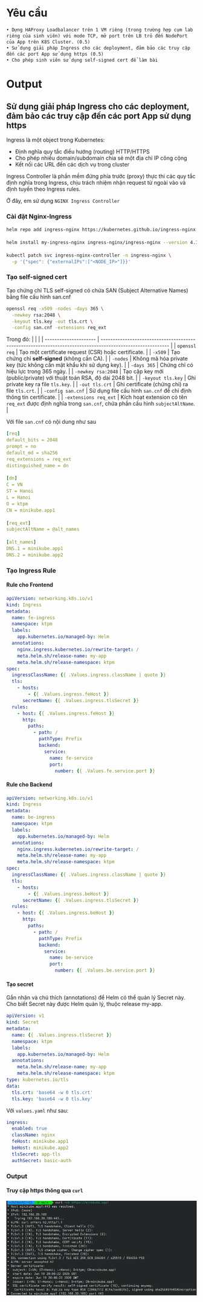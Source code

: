 # Yêu cầu
    • Dựng HAProxy Loadbalancer trên 1 VM riêng (trong trường hợp cụm lab riêng của sinh viên) với mode TCP, mở port trên LB trỏ đến NodePort của App trên K8S Cluster. (0.5)
    • Sử dụng giải pháp Ingress cho các deployment, đảm bảo các truy cập đến các port App sử dụng https (0.5)
    • Cho phép sinh viên sử dụng self-signed cert để làm bài
# Output
## Sử dụng giải pháp Ingress cho các deployment, đảm bảo các truy cập đến các port App sử dụng https

Ingress là một object trong Kubernetes:
- Định nghĩa quy tắc điều hướng (routing) HTTP/HTTPS
- Cho phép nhiều domain/subdomain chia sẻ một địa chỉ IP công cộng
- Kết nối các URL đến các dịch vụ trong cluster

Ingress Controller là phần mềm đứng phía trước (proxy) thực thi các quy tắc định nghĩa trong Ingress, chịu trách nhiệm nhận request từ ngoài vào và định tuyến theo Ingress rules.

Ở đây, em sử dụng `NGINX Ingress Controller`

### Cài đặt Nginx-Ingress
```sh
helm repo add ingress-nginx https://kubernetes.github.io/ingress-nginx

helm install my-ingress-nginx ingress-nginx/ingress-nginx --version 4.12.3 -n ingress-nginx --create-namespace

kubectl patch svc ingress-nginx-controller -n ingress-nginx \
  -p '{"spec": {"externalIPs":["<NODE_IP>"]}}'
```

### Tạo self-signed cert
Tạo chứng chỉ TLS self-signed có chứa SAN (Subject Alternative Names) bằng file cấu hình san.cnf
```sh
openssl req -x509 -nodes -days 365 \
  -newkey rsa:2048 \
  -keyout tls.key -out tls.crt \
  -config san.cnf -extensions req_ext
```

Trong đó:
| |                                                                                                |
| --------------------- | ---------------------------------------------------------------------------------------------------------- |
| `openssl req`         | Tạo một certificate request (CSR) hoặc certificate.                                                        |
| `-x509`               | Tạo chứng chỉ **self-signed** (không cần CA).                                                              |
| `-nodes`              | Không mã hóa private key (tức không cần mật khẩu khi sử dụng key).                                         |
| `-days 365`           | Chứng chỉ có hiệu lực trong 365 ngày.                                                                      |
| `-newkey rsa:2048`    | Tạo cặp key mới (public/private) với thuật toán RSA, độ dài 2048 bit.                                      |
| `-keyout tls.key`     | Ghi private key ra file `tls.key`.                                                                         |
| `-out tls.crt`        | Ghi certificate (chứng chỉ) ra file `tls.crt`.                                                             |
| `-config san.cnf`     | Sử dụng file cấu hình `san.cnf` để chỉ định thông tin certificate.                                         |
| `-extensions req_ext` | Kích hoạt extension có tên `req_ext` được định nghĩa trong `san.cnf`, chứa phần cấu hình `subjectAltName`. |

Với file `san.cnf` có nội dung như sau
```yaml
[req]
default_bits = 2048
prompt = no
default_md = sha256
req_extensions = req_ext
distinguished_name = dn

[dn]
C = VN
ST = Hanoi
L = Hanoi
O = ktpm
CN = minikube.app1

[req_ext]
subjectAltName = @alt_names

[alt_names]
DNS.1 = minikube.app1
DNS.2 = minikube.app2
```

### Tạo Ingress Rule 

#### Rule cho Frontend
``` yaml
apiVersion: networking.k8s.io/v1
kind: Ingress
metadata:
  name: fe-ingress
  namespace: ktpm
  labels:
    app.kubernetes.io/managed-by: Helm
  annotations:
    nginx.ingress.kubernetes.io/rewrite-target: /
    meta.helm.sh/release-name: my-app
    meta.helm.sh/release-namespace: ktpm
spec:
  ingressClassName: {{ .Values.ingress.className | quote }}
  tls:
    - hosts:
        - {{ .Values.ingress.feHost }}
      secretName: {{ .Values.ingress.tlsSecret }}
  rules:
    - host: {{ .Values.ingress.feHost }}
      http:
        paths:
          - path: /
            pathType: Prefix
            backend:
              service:
                name: fe-service
                port:
                  number: {{ .Values.fe.service.port }}
```
#### Rule cho Backend
```yaml
apiVersion: networking.k8s.io/v1
kind: Ingress
metadata:
  name: be-ingress
  namespace: ktpm
  labels:
    app.kubernetes.io/managed-by: Helm
  annotations:
    nginx.ingress.kubernetes.io/rewrite-target: /        
    meta.helm.sh/release-name: my-app
    meta.helm.sh/release-namespace: ktpm
spec:
  ingressClassName: {{ .Values.ingress.className | quote }}
  tls:
    - hosts:
        - {{ .Values.ingress.beHost }}
      secretName: {{ .Values.ingress.tlsSecret }}
  rules:
    - host: {{ .Values.ingress.beHost }}
      http:
        paths:
          - path: /
            pathType: Prefix
            backend:
              service:
                name: be-service
                port:
                  number: {{ .Values.be.service.port }}
```
#### Tạo secret
Gắn nhãn và chú thích (annotations) để Helm có thể quản lý Secret này.
Cho biết Secret này được Helm quản lý, thuộc release my-app.

```yaml
apiVersion: v1
kind: Secret
metadata:
  name: {{ .Values.ingress.tlsSecret }}
  namespace: ktpm
  labels:
    app.kubernetes.io/managed-by: Helm
  annotations:
    meta.helm.sh/release-name: my-app
    meta.helm.sh/release-namespace: ktpm
type: kubernetes.io/tls    
data:
  tls.crt: 'base64 -w 0 tls.crt'
  tls.key: 'base64 -w 0 tls.key'
```

Với `values.yaml` như sau:
```yaml
ingress:
  enabled: true
  className: nginx
  feHost: minikube.app1
  beHost: minikube.app2
  tlsSecret: app-tls
  authSecret: basic-auth
```

### Output
#### Truy cập https thông qua `curl`
![](../images/Screenshot%20From%202025-06-20%2003-09-50.png)